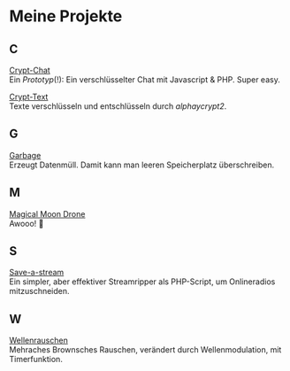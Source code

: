 # Meine Projekte

## C
[Crypt-Chat](https://github.com/stadtwoelfin/crypt-chat/)  
Ein _Prototyp_(!): Ein verschlüsselter Chat mit Javascript & PHP. Super easy.

[Crypt-Text](https://github.com/stadtwoelfin/crypt-text/)  
Texte verschlüsseln und entschlüsseln durch _alphaycrypt2_.

## G
[Garbage](https://github.com/stadtwoelfin/garbage)  
Erzeugt Datenmüll. Damit kann man leeren Speicherplatz überschreiben.

## M
[Magical Moon Drone](https://github.com/stadtwoelfin/drone)  
Awooo! 🐺

## S
[Save-a-stream](https://github.com/stadtwoelfin/save-a-stream)  
Ein simpler, aber effektiver Streamripper als PHP-Script, um Onlineradios mitzuschneiden.

## W
[Wellenrauschen](https://github.com/stadtwoelfin/wellenrauschen)  
Mehraches Brownsches Rauschen, verändert durch Wellenmodulation, mit Timerfunktion.
